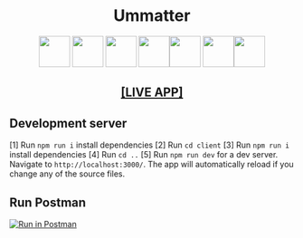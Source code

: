 <h1 align="center">
 Ummatter</h1>

<div align="center"> <img height="55" src="https://upload.wikimedia.org/wikipedia/commons/thumb/1/17/GraphQL_Logo.svg/1200px-GraphQL_Logo.svg.png"/> <img width="55" src="https://raw.githubusercontent.com/gilbarbara/logos/master/logos/bootstrap.svg"/> <img width="55" src="https://seeklogo.com/images/N/nodejs-logo-FBE122E377-seeklogo.com.png"/> <img width="55" src="https://cdn4.iconfinder.com/data/icons/logos-3/600/React.js_logo-512.png"/><img width="55" src="https://raw.githubusercontent.com/gilbarbara/logos/master/logos/javascript.svg"/> <img width="55" src="https://user-images.githubusercontent.com/8939680/57233882-20344080-6fe5-11e9-9086-d20a955bed59.png"/><img width="55" src="https://sunny-mittal.gallerycdn.vsassets.io/extensions/sunny-mittal/vscode-apollo/1.15.6/1589820786566/Microsoft.VisualStudio.Services.Icons.Default"/> </div>

<h2 align="center">
  <a href=https://umatterph.herokuapp.com/">[LIVE APP]</a>
</h2>

## Development server
[1] Run `npm run i` install dependencies
[2] Run `cd client` 
[3] Run `npm run i` install dependencies
[4] Run `cd ..` 
[5] Run `npm run dev` for a dev server. Navigate to `http://localhost:3000/`. The app will automatically reload if you change any of the source files.

## Run Postman
[![Run in Postman](https://run.pstmn.io/button.svg)](https://app.getpostman.com/run-collection/13654036-4e5e8f20-ab62-4102-a5ce-9722b06a65d5?action=collection%2Ffork&collection-url=entityId%3D13654036-4e5e8f20-ab62-4102-a5ce-9722b06a65d5%26entityType%3Dcollection%26workspaceId%3D8720fdec-f85f-40b9-9f43-4af279e13038)
